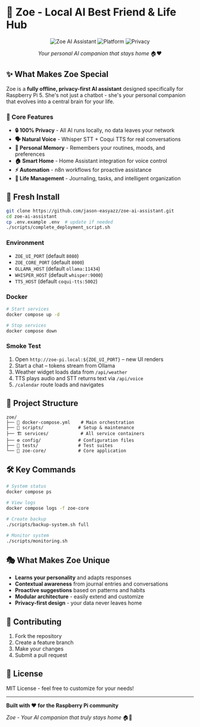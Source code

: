 # 🤖 Zoe - Local AI Best Friend & Life Hub

<div align="center">

![Zoe AI Assistant](https://img.shields.io/badge/Zoe-AI%20Assistant-blue?style=for-the-badge&logo=robot)
![Platform](https://img.shields.io/badge/Platform-Raspberry%20Pi%205-red?style=for-the-badge&logo=raspberry-pi)
![Privacy](https://img.shields.io/badge/Privacy-100%25%20Offline-green?style=for-the-badge&logo=shield)

*Your personal AI companion that stays home* 🏠❤️

</div>

## ✨ What Makes Zoe Special

Zoe is a **fully offline, privacy-first AI assistant** designed specifically for Raspberry Pi 5. She's not just a chatbot - she's your personal companion that evolves into a central brain for your life.

### 🎯 Core Features

- **🔒 100% Privacy** - All AI runs locally, no data leaves your network
- **🗣️ Natural Voice** - Whisper STT + Coqui TTS for real conversations  
- **🧠 Personal Memory** - Remembers your routines, moods, and preferences
- **🏠 Smart Home** - Home Assistant integration for voice control
- **⚡ Automation** - n8n workflows for proactive assistance
- **📝 Life Management** - Journaling, tasks, and intelligent organization

## 🚀 Fresh Install

```bash
git clone https://github.com/jason-easyazz/zoe-ai-assistant.git
cd zoe-ai-assistant
cp .env.example .env  # update if needed
./scripts/complete_deployment_script.sh
```

### Environment

- `ZOE_UI_PORT` (default `8080`)
- `ZOE_CORE_PORT` (default `8000`)
- `OLLAMA_HOST` (default `ollama:11434`)
- `WHISPER_HOST` (default `whisper:9000`)
- `TTS_HOST` (default `coqui-tts:5002`)

### Docker

```bash
# Start services
docker compose up -d

# Stop services
docker compose down
```

### Smoke Test

1. Open `http://zoe-pi.local:${ZOE_UI_PORT}` – new UI renders
2. Start a chat – tokens stream from Ollama
3. Weather widget loads data from `/api/weather`
4. TTS plays audio and STT returns text via `/api/voice`
5. `/calendar` route loads and navigates

## 📁 Project Structure

```
zoe/
├── 🐳 docker-compose.yml    # Main orchestration
├── 🔧 scripts/             # Setup & maintenance
├── 🏗️ services/            # All service containers
├── ⚙️ config/              # Configuration files
├── 🧪 tests/               # Test suites
└── 🧠 zoe-core/            # Core application
```

## 🛠️ Key Commands

```bash
# System status
docker compose ps

# View logs
docker compose logs -f zoe-core

# Create backup
./scripts/backup-system.sh full

# Monitor system
./scripts/monitoring.sh
```

## 🎭 What Makes Zoe Unique

- **Learns your personality** and adapts responses
- **Contextual awareness** from journal entries and conversations
- **Proactive suggestions** based on patterns and habits
- **Modular architecture** - easily extend and customize
- **Privacy-first design** - your data never leaves home

## 🤝 Contributing

1. Fork the repository
2. Create a feature branch
3. Make your changes
4. Submit a pull request

## 📄 License

MIT License - feel free to customize for your needs!

---

**Built with ❤️ for the Raspberry Pi community**

*Zoe - Your AI companion that truly stays home* 🏠🤖
